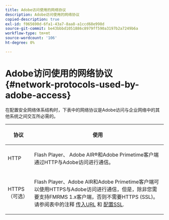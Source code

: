 ```yaml
---
title: Adobe访问使用的网络协议
description: Adobe访问使用的网络协议
copied-description: true
exl-id: f065690d-6fa1-43a7-8aa8-a1ccd68e998d
source-git-commit: be43bbbd1051886c8979ff590a3197b2a7249b6a
workflow-type: tm+mt
source-wordcount: '106'
ht-degree: 0%

---
```


# Adobe访问使用的网络协议 {#network-protocols-used-by-adobe-access}

在配置安全网络体系结构时，下表中的网络协议是Adobe访问与企业网络中的其他系统之间交互所必需的。

<table frame="all" colsep="1" rowsep="1" class="+ topic/table adobe-d/table " id="table-itc-33z-n4"> 
 <thead class="- topic/thead "> 
  <tr rowsep="1" class="- topic/row "> 
   <th colname="1" class="- topic/entry entry"> <p class="- topic/p ">协议 </p> </th> 
   <th colname="2" class="- topic/entry entry"> <p class="- topic/p ">使用 </p> </th> 
  </tr> 
 </thead>
 <tbody class="- topic/tbody "> 
  <tr rowsep="1" class="- topic/row "> 
   <td colname="1" class="- topic/entry "> <p class="- topic/p ">HTTP </p> </td> 
   <td colname="2" class="- topic/entry "> <p class="- topic/p ">Flash Player、 Adobe AIR®和Adobe Primetime客户端通过HTTP与Adobe访问进行通信。 </p> </td> 
  </tr> 
  <tr rowsep="0" class="- topic/row "> 
   <td colname="1" class="- topic/entry "> <p class="- topic/p ">HTTPS（可选） </p> </td> 
   <td colname="2" class="- topic/entry "> <p class="- topic/p ">Flash Player、Adobe AIR和Adobe Primetime客户端可以使用HTTPS与Adobe访问进行通信，但是，除非您需要支持FMRMS 1.x客户端，否则不需要HTTPS (SSL)。 请参阅表中的注释 <a href="network-topology-firewall-rules.md" format="dita" scope="local"> 传入URL</a> 和 <a href="network-topology-nw-protocols.md"> 配置SSL</a>. </p> </td> 
  </tr> 
 </tbody> 
</table>
